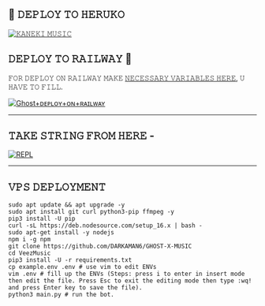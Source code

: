 
## 🚀 𝙳𝙴𝙿𝙻𝙾𝚈 𝚃𝙾 𝙷𝙴𝚁𝚄𝙺𝙾

[![𝙺𝙰𝙽𝙴𝙺𝙸 𝙼𝚄𝚂𝙸𝙲](https://www.herokucdn.com/deploy/button.svg)](https://dashboard.heroku.com/new?template=https%3A%2F%2Fgithub.com%2FKENKANEKIOP%2FKENKANEKIXMUSIC)

## 𝙳𝙴𝙿𝙻𝙾𝚈 𝚃𝙾 𝚁𝙰𝙸𝙻𝚆𝙰𝚈 🚄
𝙵𝙾𝚁 𝙳𝙴𝙿𝙻𝙾𝚈 𝙾𝙽 𝚁𝙰𝙸𝙻𝚆𝙰𝚈 𝙼𝙰𝙺𝙴 [𝙽𝙴𝙲𝙴𝚂𝚂𝙰𝚁𝚈 𝚅𝙰𝚁𝙸𝙰𝙱𝙻𝙴𝚂 𝙷𝙴𝚁𝙴](https://github.com/KENKANEKIOP/KENKANEKIXMUSIC), 𝚄 𝙷𝙰𝚅𝙴 𝚃𝙾 𝙵𝙸𝙻𝙻.

[![Ghost+ᴅᴇᴘʟᴏʏ+ᴏɴ+ʀᴀɪʟᴡᴀʏ](https://railway.app/button.svg)](https://railway.app/new/template?template=https://github.com/kenkanekiop/KENKANEKIXMUSIC&envs=SESSION_NAME,BOT_TOKEN,BOT_USERNAME,ALIVE_NAME,ALIVE_IMG,BG_IMAGE,BOT_NAME,ASSISTANT_NAME,DATABASE_URL,LOG_CHANNEL,GROUP_SUPPORT,OWNER_ID,OWNER_NAME,PMPERMIT,UPDATES_CHANNEL,API_ID,API_HASH,SUDO_USERS,DURATION_LIMIT)

-------------------------------------------------

## 𝚃𝙰𝙺𝙴 𝚂𝚃𝚁𝙸𝙽𝙶 𝙵𝚁𝙾𝙼 𝙷𝙴𝚁𝙴 - 

[![REPL](https://repl.it/badge/github/Darkaman5/GHOST-MUSIC)](https://replit.com/@darkaman5/AMAN-GUJJAR-MUSIC)
    
--------------------------------------------------

## 𝚅𝙿𝚂 𝙳𝙴𝙿𝙻𝙾𝚈𝙼𝙴𝙽𝚃
```
sudo apt update && apt upgrade -y
sudo apt install git curl python3-pip ffmpeg -y
pip3 install -U pip
curl -sL https://deb.nodesource.com/setup_16.x | bash -
sudo apt-get install -y nodejs
npm i -g npm
git clone https://github.com/DARKAMAN6/GHOST-X-MUSIC 
cd VeezMusic
pip3 install -U -r requirements.txt
cp example.env .env # use vim to edit ENVs
vim .env # fill up the ENVs (Steps: press i to enter in insert mode then edit the file. Press Esc to exit the editing mode then type :wq! and press Enter key to save the file).
python3 main.py # run the bot.
```

